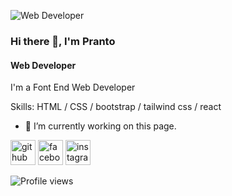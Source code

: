  ![Web Developer](https://scontent.fdac5-2.fna.fbcdn.net/v/t1.6435-9/45643533_334713583972770_8363199493167906816_n.jpg?_nc_cat=102&ccb=1-5&_nc_sid=174925&_nc_ohc=32wIQmgvAeEAX8yfevU&_nc_ht=scontent.fdac5-2.fna&oh=fd8515f40e7a174f6b3d7446f7859cd5&oe=6169C2C3)
 
### Hi there 👋, I'm Pranto
#### Web Developer


I'm a Font End Web Developer

Skills: HTML / CSS / bootstrap / tailwind css / react

- 🔭 I’m currently working on this page. 


[<img src='https://cdn.jsdelivr.net/npm/simple-icons@3.0.1/icons/github.svg' alt='github' height='40'>](https://github.com/Pranto40)  [<img src='https://cdn.jsdelivr.net/npm/simple-icons@3.0.1/icons/facebook.svg' alt='facebook' height='40'>](https://www.facebook.com/polasahmed.pranto.3)  [<img src='https://cdn.jsdelivr.net/npm/simple-icons@3.0.1/icons/instagram.svg' alt='instagram' height='40'>](https://www.instagram.com/polasahmedpranto/)  

![Profile views](https://gpvc.arturio.dev/Pranto40)  
